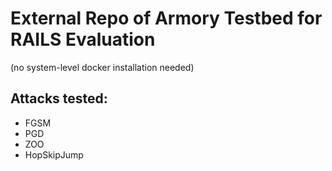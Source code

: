 # External Repo of Armory Testbed for RAILS Evaluation
(no system-level docker installation needed)

## Attacks tested:
- FGSM
- PGD
- ZOO
- HopSkipJump